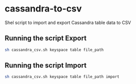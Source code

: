# cassandra-to-csv
Shel script to import and export Cassandra table data to CSV

## Running the script Export
```bash
sh cassandra_csv.sh keyspace table file_path 
```
## Running the script Import
```bash
sh cassandra_csv.sh keyspace table file_path import
```
